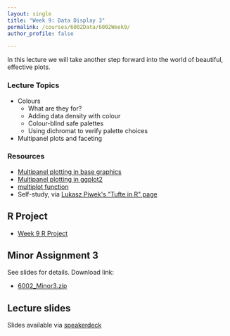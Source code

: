```yaml
---
layout: single
title: "Week 9: Data Display 3"
permalink: /courses/6002Data/6002Week9/
author_profile: false

---
```


In this lecture we will take another step forward into the world of beautiful, effective plots. 

### Lecture Topics

* Colours
	- What are they for?
	- Adding data density with colour
	- Colour-blind safe palettes
	- Using dichromat to verify palette choices
* Multipanel plots and faceting

### Resources

* [Multipanel plotting in base graphics](http://seananderson.ca/courses/11-multipanel/multipanel.pdf)
* [Multipanel plotting in ggplot2](http://seananderson.ca/ggplot2-FISH554/)
* [multiplot function](http://www.cookbook-r.com/Graphs/Multiple_graphs_on_one_page_(ggplot2))
* Self-study, via [Lukasz Piwek's "Tufte in R" page](http://motioninsocial.com/tufte/)

## R Project

* [Week 9 R Project](/assets/images/FISH6002_Week9.zip)

## Minor Assignment 3

See slides for details. Download link:

* [6002_Minor3.zip](/assets/images/6002_Minor3.zip)


## Lecture slides

<script async class="speakerdeck-embed" data-id="4c08045bd0cf4fa2aa3f8a651852d1f6" data-ratio="1.77777777777778" src="//speakerdeck.com/assets/embed.js"></script>

Slides available via [speakerdeck](https://speakerdeck.com/pandalusplatyceros/fish-6002-week-9-data-display-3)
